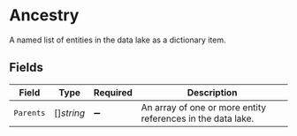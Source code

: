 # Ancestry

A named list of entities in the data lake as a dictionary item.


## Fields

| Field                                                       | Type                                                        | Required                                                    | Description                                                 |
| ----------------------------------------------------------- | ----------------------------------------------------------- | ----------------------------------------------------------- | ----------------------------------------------------------- |
| `Parents`                                                   | []*string*                                                  | :heavy_minus_sign:                                          | An array of one or more entity references in the data lake. |